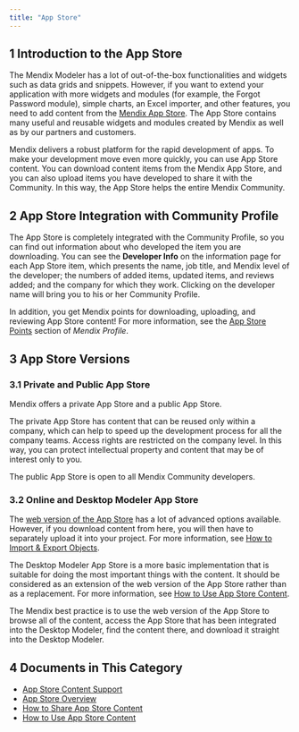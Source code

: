 ```yaml
---
title: "App Store"
---
```


## 1 Introduction to the App Store

The Mendix Modeler has a lot of out-of-the-box functionalities and widgets such as data grids and snippets. However, if you want to extend your application with more widgets and modules (for example, the Forgot Password module), simple charts, an Excel importer, and other features, you need to add content from the [Mendix App Store](https://appstore.home.mendix.com/). The App Store contains many useful and reusable widgets and modules created by Mendix as well as by our partners and customers.

Mendix delivers a robust platform for the rapid development of apps. To make your development move even more quickly, you can use App Store content. You can download content items from the Mendix App Store, and you can also upload items you have developed to share it with the Community. In this way, the App Store helps the entire Mendix Community.

## 2 App Store Integration with Community Profile

The App Store is completely integrated with the Community Profile, so you can find out information about who developed the item you are downloading. You can see the **Developer Info** on the information page for each App Store item, which presents the name, job title, and Mendix level of the developer; the numbers of added items, updated items, and reviews added; and the company for which they work. Clicking on the developer name will bring you to his or her Community Profile.

In addition, you get Mendix points for downloading, uploading, and reviewing App Store content! For more information, see the [App Store Points](../mendix-profile/index#app-store-points) section of *Mendix Profile*.

## 3 App Store Versions

### 3.1 Private and Public App Store

Mendix offers a private App Store and a public App Store.

The private App Store has content that can be reused only within a company, which can help to speed up the development process for all the company teams. Access rights are restricted on the company level. In this way, you can protect intellectual property and content that may be of interest only to you.

The public App Store is open to all Mendix Community developers.

### 3.2 Online and Desktop Modeler App Store

The [web version of the App Store](https://appstore.home.mendix.com/) has a lot of advanced options available. However, if you download content from here, you will then have to separately upload it into your project. For more information, see [How to Import & Export Objects](/howto/integration/importing-and-exporting-objects).

The Desktop Modeler App Store is a more basic implementation that is suitable for doing the most important things with the content. It should be considered as an extension of the web version of the App Store rather than as a replacement. For more information, see [How to Use App Store Content](use-app-store-content).

The Mendix best practice is to use the web version of the App Store to browse all of the content, access the App Store that has been integrated into the Desktop Modeler, find the content there, and download it straight into the Desktop Modeler.

## 4 Documents in This Category

* [App Store Content Support](app-store-content-support)
* [App Store Overview](app-store-overview)
* [How to Share App Store Content](share-app-store-content)
* [How to Use App Store Content](use-app-store-content)

